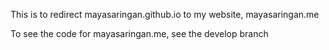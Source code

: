 This is to redirect mayasaringan.github.io to my website, mayasaringan.me

To see the code for mayasaringan.me, see the develop branch
